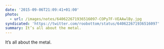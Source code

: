 ```yaml
---
date: '2015-09-06T21:09:41+01:00'
photo:
  - url: /images/notes/640622671936516097-COPy7F-VEAAwlBy.jpg
syndicated: 'https://twitter.com/roobottom/status/640622671936516097'
summary: It’s all about the metal.
---
```

It’s all about the metal. 
